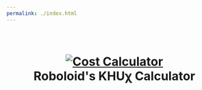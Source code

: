 ```yaml
---
permalink: ./index.html
---
```


<h1 align="center">
  <br>
  <a href="https://roboloid.github.io/khux/"><img src="https://miro.medium.com/max/3016/0*i1XbVjul86E_CSyf.jpg" alt="Cost Calculator"></a>
  <br>
  Roboloid's KHUχ Calculator
  <br>
</h1>
